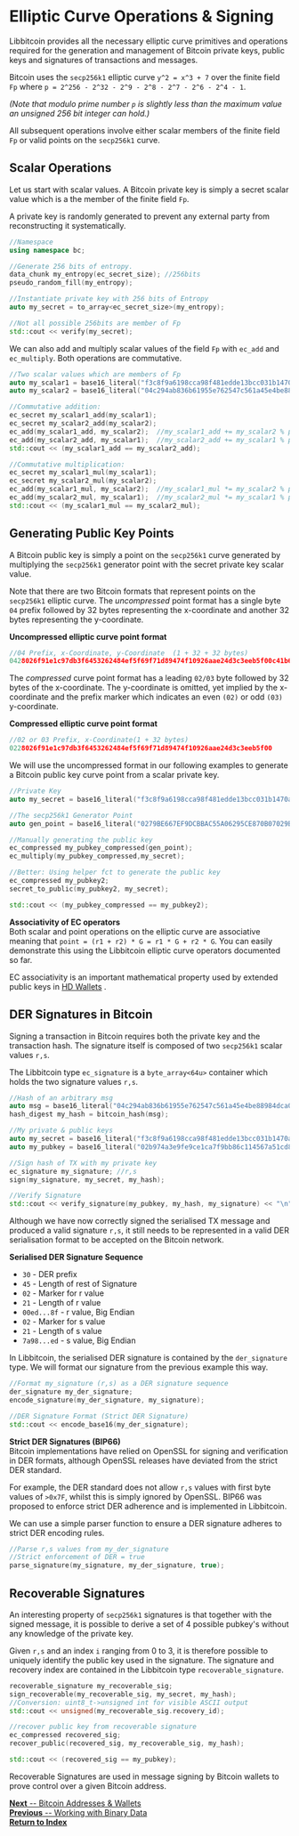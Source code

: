 # Elliptic Curve Operations & Signing

Libbitcoin provides all the necessary elliptic curve primitives and operations required for the generation and management of Bitcoin private keys, public keys and signatures of transactions and messages.

Bitcoin uses the `secp256k1` elliptic curve `y^2 = x^3 + 7` over the finite field `Fp` where `p = 2^256 - 2^32 - 2^9 - 2^8 - 2^7 - 2^6 - 2^4 - 1`.   

*(Note that modulo prime number `p` is slightly less than the maximum value an unsigned 256 bit integer can hold.)*

All subsequent operations involve either scalar members of the finite field `Fp` or valid points on the `secp256k1` curve.

## Scalar Operations

Let us start with scalar values. A Bitcoin private key is simply a secret scalar value which is a the member of the finite field `Fp`.

A private key is randomly generated to prevent any external party from reconstructing it systematically.
```c++
//Namespace
using namespace bc;
```
<!-- **Example 1** -->
```c++
//Generate 256 bits of entropy.
data_chunk my_entropy(ec_secret_size); //256bits
pseudo_random_fill(my_entropy);

//Instantiate private key with 256 bits of Entropy
auto my_secret = to_array<ec_secret_size>(my_entropy);

//Not all possible 256bits are member of Fp
std::cout << verify(my_secret);
```

We can also add and multiply scalar values of the field `Fp` with `ec_add` and `ec_multiply`. Both operations are commutative.

<!-- **Example 2** -->
```c++
//Two scalar values which are members of Fp
auto my_scalar1 = base16_literal("f3c8f9a6198cca98f481edde13bcc031b1470a81e367b838fe9e0a9db0f5993d");
auto my_scalar2 = base16_literal("04c294ab836b61955e762547c561a45e4be88984dca06da959d47bf880fd92f4");

//Commutative addition:
ec_secret my_scalar1_add(my_scalar1);
ec_secret my_scalar2_add(my_scalar2);
ec_add(my_scalar1_add, my_scalar2);  //my_scalar1_add += my_scalar2 % p
ec_add(my_scalar2_add, my_scalar1);  //my_scalar2_add += my_scalar1 % p
std::cout << (my_scalar1_add == my_scalar2_add);

//Commutative multiplication:
ec_secret my_scalar1_mul(my_scalar1);
ec_secret my_scalar2_mul(my_scalar2);
ec_add(my_scalar1_mul, my_scalar2);  //my_scalar1_mul *= my_scalar2 % p
ec_add(my_scalar2_mul, my_scalar1);  //my_scalar2_mul *= my_scalar1 % p
std::cout << (my_scalar1_mul == my_scalar2_mul);
```
## Generating Public Key Points

A Bitcoin public key is simply a point on the `secp256k1` curve generated by multiplying the `secp256k1` generator point with the secret private key scalar value.  

Note that there are two Bitcoin formats that represent points on the `secp256k1` elliptic curve. The *uncompressed* point format has a single byte `04` prefix followed by 32 bytes representing the x-coordinate and another 32 bytes representing the y-coordinate.

**Uncompressed elliptic curve point format**
```C++
//04 Prefix, x-Coordinate, y-Coordinate  (1 + 32 + 32 bytes)
0428026f91e1c97db3f6453262484ef5f69f71d89474f10926aae24d3c3eeb5f00c41b6810b8b305a05de2b4448d7e2a079771d4c018b923a9ab860e4b0b4f86f6
```

The *compressed* curve point format has a leading `02/03` byte followed by 32 bytes of the x-coordinate. The y-coordinate is omitted, yet implied by the x-coordinate and the prefix marker which indicates an even `(02)` or odd `(03)` y-coordinate.

**Compressed elliptic curve point format**
```c++
//02 or 03 Prefix, x-Coordinate(1 + 32 bytes)
0228026f91e1c97db3f6453262484ef5f69f71d89474f10926aae24d3c3eeb5f00
```
We will use the uncompressed format in our following examples to generate a Bitcoin public key curve point from a scalar private key.

<!-- **Example 3** -->
```c++
//Private Key
auto my_secret = base16_literal("f3c8f9a6198cca98f481edde13bcc031b1470a81e367b838fe9e0a9db0f5993d");

//The secp256k1 Generator Point
auto gen_point = base16_literal("0279BE667EF9DCBBAC55A06295CE870B07029BFCDB2DCE28D959F2815B16F81798");

//Manually generating the public key
ec_compressed my_pubkey_compressed(gen_point);
ec_multiply(my_pubkey_compressed,my_secret);

//Better: Using helper fct to generate the public key
ec_compressed my_pubkey2;
secret_to_public(my_pubkey2, my_secret);

std::cout << (my_pubkey_compressed == my_pubkey2);
```

**Associativity of EC operators**  
Both scalar and point operations on the elliptic curve are associative meaning that `point = (r1 + r2) * G = r1 * G + r2 * G`. You can easily demonstrate this using the Libbitcoin elliptic curve operators documented so far.

EC associativity is an important mathematical property used by extended public keys in [HD Wallets](https://github.com/libbitcoin/libbitcoin/wiki)  .

## DER Signatures in Bitcoin
Signing a transaction in Bitcoin requires both the private key and the transaction hash. The signature itself is composed of two `secp256k1` scalar values `r,s`.

The Libbitcoin type `ec_signature` is a `byte_array<64u>` container which holds the two signature values `r,s`.

<!-- **Example 4 (Part 1)** -->
```c++
//Hash of an arbitrary msg
auto msg = base16_literal("04c294ab836b61955e762547c561a45e4be88984dca06da959d47bf880fd92f4");
hash_digest my_hash = bitcoin_hash(msg);

//My private & public keys
auto my_secret = base16_literal("f3c8f9a6198cca98f481edde13bcc031b1470a81e367b838fe9e0a9db0f5993d");
auto my_pubkey = base16_literal("02b974a3e9fe9ce1ca7f9bb86c114567a51cd8deb7157aeabcce46eb6138c3a1b3");

//Sign hash of TX with my private key
ec_signature my_signature; //r,s
sign(my_signature, my_secret, my_hash);

//Verify Signature
std::cout << verify_signature(my_pubkey, my_hash, my_signature) << "\n";
```
Although we have now correctly signed the serialised TX message and produced a valid signature `r,s`, it still needs to be represented in a valid DER serialisation format to be accepted on the Bitcoin network.  

**Serialised DER Signature Sequence**
* `30` - DER prefix
* `45` - Length of rest of Signature
* `02` - Marker for r value
* `21` - Length of r value
* `00ed...8f` - r value, Big Endian
* `02` - Marker for s value
* `21` - Length of s value
* `7a98...ed` - s value, Big Endian

In Libbitcoin, the serialised DER signature is contained by the `der_signature` type. We will format our signature from the previous example this way.

<!-- **Example 4 (Part 2)** -->
```c++
//Format my_signature (r,s) as a DER signature sequence
der_signature my_der_signature;
encode_signature(my_der_signature, my_signature);

//DER Signature Format (Strict DER Signature)
std::cout << encode_base16(my_der_signature);
```
**Strict DER Signatures (BIP66)**  
Bitcoin implementations have relied on OpenSSL for signing and verification in DER formats, although OpenSSL releases have deviated from the strict DER standard.

For example, the DER standard does not allow `r,s` values with first byte values of `>0x7F`, whilst this is simply ignored by OpenSSL. BIP66 was proposed to enforce strict DER adherence and is implemented in Libbitcoin.

We can use a simple parser function to ensure a DER signature adheres to strict DER encoding rules.

<!-- **Example 4 (Part 3)** -->
```c++
//Parse r,s values from my_der_signature
//Strict enforcement of DER = true
parse_signature(my_signature, my_der_signature, true);
```

## Recoverable Signatures
An interesting property of `secp256k1` signatures is that together with the signed message, it is possible to derive a set of 4 possible pubkey's without any knowledge of the private key.

Given `r,s` and an index `i` ranging from 0 to 3, it is therefore possible to uniquely identify the public key used in the signature. The signature and recovery index are contained in the Libbitcoin type `recoverable_signature`.

<!-- **Example 4 (Part 4)** -->
```c++
recoverable_signature my_recoverable_sig;
sign_recoverable(my_recoverable_sig, my_secret, my_hash);
//Conversion: uint8_t->unsigned int for visible ASCII output
std::cout << unsigned(my_recoverable_sig.recovery_id);

//recover public key from recoverable signature
ec_compressed recovered_sig;
recover_public(recovered_sig, my_recoverable_sig, my_hash);

std::cout << (recovered_sig == my_pubkey);
```

Recoverable Signatures are used in message signing by Bitcoin wallets to prove control over a given Bitcoin address.

[**Next** -- Bitcoin Addresses &  Wallets](https://github.com/libbitcoin/libbitcoin/wiki)  
[**Previous** -- Working with Binary Data ](https://github.com/libbitcoin/libbitcoin/wiki)  
[**Return to Index**](https://github.com/libbitcoin/libbitcoin/wiki)
